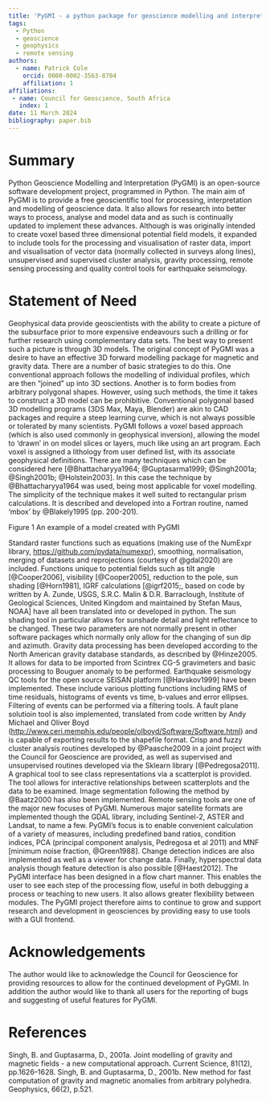 ```yaml
---
title: 'PyGMI - a python package for geoscience modelling and interpretation'
tags:
  - Python
  - geoscience
  - geophysics
  - remote sensing
authors:
  - name: Patrick Cole
    orcid: 0000-0002-3563-8704
    affiliation: 1
affiliations:
 - name: Council for Geoscience, South Africa
   index: 1
date: 11 March 2024
bibliography: paper.bib
---
```


# Summary

Python Geoscience Modelling and Interpretation (PyGMI) is an open-source software development project, programmed in Python. The main aim of PyGMI is to provide a free geoscientific tool for processing, interpretation and modelling of geoscience data. It also allows for research into better ways to process, analyse and model data and as such is continually updated to implement these advances.
Although is was originally intended to create voxel based three dimensional potential field models, it expanded to include tools for the processing and visualisation of raster data, import and visualisation of vector data (normally collected in surveys along lines), unsupervised and supervised cluster analysis, gravity processing, remote sensing processing and quality control tools for earthquake seismology.

# Statement of Need
Geophysical data provide geoscientists with the ability to create a picture of the subsurface prior to more expensive endeavours such a drilling or for further research using complementary data sets. The best way to present such a picture is through 3D models. The original concept of PyGMI was a desire to have an effective 3D forward modelling package for magnetic and gravity data. There are a number of basic strategies to do this. One conventional approach follows the modelling of individual profiles, which are then “joined” up into 3D sections. Another is to form bodies from arbitrary polygonal shapes. However, using such methods, the time it takes to construct a 3D model can be prohibitive. Conventional polygonal based 3D modelling programs (3DS Max, Maya, Blender) are akin to CAD packages and require a steep learning curve, which is not always possible or tolerated by many scientists. PyGMI follows a voxel based approach (which is also used commonly in geophysical inversion), allowing the model to ‘drawn’ in on model slices or layers, much like using an art program. Each voxel is assigned a lithology from user defined list, with its associate geophysical definitions.
There are many techniques which can be considered here [@Bhattacharyya1964; @Guptasarma1999; @Singh2001a; @Singh2001b; @Holstein2003]. In this case the technique by @Bhattacharyya1964 was used, being most applicable for voxel modelling. The simplicity of the technique makes it well suited to rectangular prism calculations. It is described and developed into a Fortran routine, named ‘mbox’ by @Blakely1995 (pp. 200-201).
 
Figure 1 An example of a model created with PyGMI

Standard raster functions such as equations (making use of the NumExpr library, https://github.com/pydata/numexpr), smoothing, normalisation, merging of datasets and reprojections (courtesy of @gdal2020) are included. Functions unique to potential fields such as tilt angle [@Cooper2006], visibility [@Cooper2005], reduction to the pole, sun shading [@Horn1981], IGRF calculations [@igrf2015;, based on code by written by A. Zunde, USGS, S.R.C. Malin & D.R. Barraclough, Institute of Geological Sciences, United Kingdom and maintained by Stefan Maus, NOAA] have all been translated into or developed in python. The sun shading tool in particular allows for sunshade detail and light reflectance to be changed. These two parameters are not normally present in other software packages which normally only allow for the changing of sun dip and azimuth.
Gravity data processing has been developed according to the North American gravity database standards, as described by @Hinze2005. It allows for data to be imported from Scintrex CG-5 gravimeters and basic processing to Bouguer anomaly to be performed.
Earthquake seismology QC tools for the open source SEISAN platform [@Havskov1999] have been implemented. These include various plotting functions including RMS of time residuals, histograms of events vs time, b-values and error ellipses. Filtering of events can be performed via a filtering tools. A fault plane solutioin tool is also implemented, translated from code written by Andy Michael and Oliver Boyd (http://www.ceri.memphis.edu/people/olboyd/Software/Software.html) and is capable of exporting results to the shapefile format.
Crisp and fuzzy cluster analysis routines developed by @Paasche2009 in a joint project with the Council for Geoscience are provided, as well as supervised and unsupervised routines developed via the Sklearn library [@Pedregosa2011]. A graphical tool to see class representations via a scatterplot is provided. The tool allows for interactive relationships between scatterplots and the data to be examined. Image segmentation following the method by @Baatz2000 has also been implemented. 
Remote sensing tools are one of the major new focuses of PyGMI. Numerous major satellite formats are implemented though the GDAL library, including Sentinel-2, ASTER and Landsat, to name a few. PyGMI’s focus is to enable convenient calculation of a variety of measures, including predefined band ratios, condition indices, PCA (principal component analysis, Pedregosa et al 2011) and MNF [minimum noise fraction, @Green1988]. Change detection indices are also implemented as well as a viewer for change data. Finally, hyperspectral data analysis though feature detection is also possible [@Haest2012].
The PyGMI interface has been designed in a flow chart manner. This enables the user to see each step of the processing flow, useful in both debugging a process or teaching to new users. It also allows greater flexibility between modules.
The PyGMI project therefore aims to continue to grow and support research and development in geosciences by providing easy to use tools with a GUI frontend.

# Acknowledgements

The author would like to acknowledge the Council for Geoscience for providing resources to allow for the continued development of PyGMI. In addition the author would like to thank all users for the reporting of bugs and suggesting of useful features for PyGMI.

# References

Singh, B. and Guptasarma, D., 2001a. Joint modelling of gravity and magnetic fields - a new computational approach. Current Science, 81(12), pp.1626–1628.
Singh, B. and Guptasarma, D., 2001b. New method for fast computation of gravity and magnetic anomalies from arbitrary polyhedra. Geophysics, 66(2), p.521.
